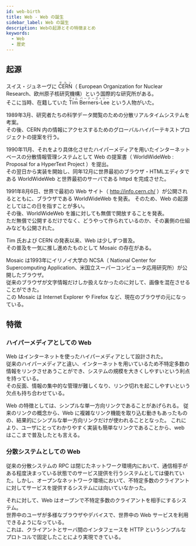 ```yaml
---
id: web-birth
title: Web - Web の誕生
sidebar_label: Web の誕生
description: Webの起源とその特徴まとめ
keywords:
  - Web
  - 歴史
---
```


## 起源
スイス・ジュネーヴに <ruby><rb>CERN</rb><rt>セルン</rt></ruby>（ European Organization for Nuclear Research、欧州原子核研究機構）という国際的な研究所がある。  
そこに当時、在籍していた <ruby><rb>Tim</rb><rt>ティム</rt></ruby> <ruby><rb>Berners-Lee</rb><rt>バーナーズ=リー</rt></ruby> という人物がいた。

1989年3月、研究者たちの科学データ閲覧のための分散リアルタイムシステムを考案。  
その後、CERN 内の情報にアクセスするためのグローバルハイパーテキストプロジェクトの提案を行う。

1990年11月、それをより具体化させたハイパーメディアを用いたインターネットベースの分散情報管理システムとして Web の提案書（ WorldWideWeb : Proposal for a HyperText Project ）を提出。  
その翌日から実装を開始し、同年12月に世界最初のブラウザ・HTMLエディタである WorldWideWeb と世界最初のサーバである httpd を完成させた。

1991年8月6日、世界で最初の Web サイト（ http://info.cern.ch/ ）が公開されるとともに、ブラウザである WorldWideWeb を発表。
そのため、Web の起源としてはこの日を指すことが多い。  
その後、WorldWideWeb を誰に対しても無償で開放することを発表。  
ただ無償で公開するだけでなく、どうやって作られているのか、その裏側の仕組みなども公開された。

Tim 氏および CERN の発表以来、Web は少しずつ普及。  
その普及を一気に推し進めたものとして Mosaic の存在がある。

Mosaic は1993年にイリノイ大学の NCSA（ National Center for Supercomputing Application、米国立スーパーコンピュータ応用研究所）が公開したブラウザ。  
従来のブラウザが文字情報だけしか扱えなかったのに対して、画像を混在させることができた。  
この Mosaic は Internet Explorer や Firefox など、現在のブラウザの元になっている。

## 特徴
### ハイパーメディアとしての Web
Web はインターネットを使ったハイパーメディアとして設計された。  
従来のハイパーメディアと違い、インターネットを用いているため不特定多数の情報をリンクさせあうことができ、システムの規模を大きくしやすいという利点を持っている。  
その反面、情報の集中的な管理が難しくなり、リンク切れを起こしやすいという欠点も持ち合わせている。

Web の特徴としては、シンプルな単一方向リンクであることがあげられる。
従来のリンクの概念から、Web に複雑なリンク機能を取り込む動きもあったものの、結果的にシンプルな単一方向リンクだけが使われることとなった。
これにより、ユーザにとってわかりやすく実装も簡単なリンクであることから、web はここまで普及したとも言える。

### 分散システムとしての Web
従来の分散システムの RPC は閉じたネットワーク環境内において、通信相手がある程度決まっている状態でのサービス提供を行うシステムとしては優れていた。しかし、オープンなネットワーク環境において、不特定多数のクライアントに対してサービスを提供するシステムには向いていなかった。

それに対して、Web はオープンで不特定多数のクライアントを相手にするシステム。  
世界中のユーザが多様なブラウザやデバイスで、世界中の Web サービスを利用できるようになっている。  
これは、クライアントとサーバ間のインタフェースを HTTP というシンプルなプロトコルで固定したことにより実現できている。

